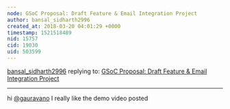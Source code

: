 ```yaml
---
node: GSoC Proposal: Draft Feature & Email Integration Project
author: bansal_sidharth2996
created_at: 2018-03-20 04:01:29 +0000
timestamp: 1521518489
nid: 15757
cid: 19030
uid: 503599
---
```




[bansal_sidharth2996](../profile/bansal_sidharth2996) replying to: [GSoC Proposal: Draft Feature & Email Integration Project](../notes/gauravano/02-18-2018/gsoc-proposal-email-integration-project)

----
hi [@gauravano](/profile/gauravano) I really like the demo video posted 